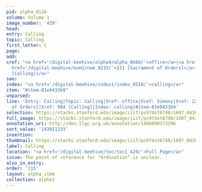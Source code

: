 ```yaml
---
pid: alpha_0116
volume: Volume 1
image_number: '439'
head:
entry: Calling
topic: Calling
first_letter: C
page:
add:
xref: "<a href='/digital-beehive/alpha4/alpha_0660/'>office</a>|<a href='/digital-beehive/alpha4/alpha_0880/'>Simony</a>|<a
  href='/digital-beehive/num1/num_0233/'>221 [Sacrament of Orders]</a>|<a href='/digital-beehive/num4/num_1174/'>904
  [Calling]</a>"
see:
index: "<a href='/digital-beehive/index1/index_0510/'>calling</a>"
item: "#item-01e9433b9"
unparsed:
line: 'Entry: Calling|Topic: Calling|Xref: office|Xref: Simony|Xref: 221 [Sacrament
  of Orders]|Xref: 904 [Calling]|Index: calling|#item-01e9433b9'
selection: https://stacks.stanford.edu/image/iiif/ps974xt6740/1607_0438/319,1233,3148,515/full/0/default.jpg
full_image: https://stacks.stanford.edu/image/iiif/ps974xt6740/1607_0438/full/full/0/default.jpg
annotation_uri: http://dev.llgc.org.uk/annotation/1496690173296
sort_value: '143911233'
insertion:
thumbnail: https://stacks.stanford.edu/image/iiif/ps974xt6740/1607_0438/319,1233,600,180/250,/0/default.jpg
label: Calling
location: "<a href='/digital-beehive/toc/toc1_429/'>Full Page</a>"
issue: The point of reference for "Ordination" is unclear.
also_in_entry:
order: '115'
layout: alpha_item
collection: alpha1
---
```

